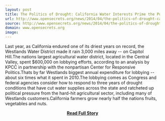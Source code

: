 ```yaml
---
layout: post
title: The Politics of Drought: California Water Interests Prime the Pump in Washington
url: http://www.opensecrets.org/news/2014/04/the-politics-of-drought-california-water-interests-prime-the-pump-in-washington.html
source: http://www.opensecrets.org/news/2014/04/the-politics-of-drought-california-water-interests-prime-the-pump-in-washington.html
domain: www.opensecrets.org
image: 
---
```


<p>Last year, as California endured one of its driest years on record, the Westlands Water District made it rain 3,000 miles away -- on Capitol Hill.The nations largest agricultural water district, located in the Central Valley, spent $600,000 on lobbying efforts, according to an analysis by KPCC in partnership with the nonpartisan Center for Responsive Politics.Thats by far Westlands biggest annual expenditure for lobbying -- about six times what it spent in 2010.The lobbying comes as Congress and federal agencies consider how to respond to three years of drought conditions that have cut water supplies across the state and ratcheted up political pressure from the hard-hit agricultural sector, including many of Westlands customers.California farmers grow nearly half the nations fruits, vegetables and nuts.</p>
<center><p><a href="http://www.opensecrets.org/news/2014/04/the-politics-of-drought-california-water-interests-prime-the-pump-in-washington.html" style='padding:25px; font-sze:18px; font-weight: bold;'>Read Full Story</a></p></center>
